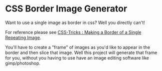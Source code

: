 # CSS Border Image Generator

<p>Want to use a single image as border in css? Well you directly can't!</p>
<p>For reference please see <a href="https://css-tricks.com/almanac/properties/b/border-image/#article-header-id-10">CSS-Tricks : Making a Border of a Single Repeating Image</a>.</p>
<p>You'll have to create a "frame" of images as you'd like to appear in the border and then slice that image. Well this project will generate that frame for you, without you having to use have an image editing software like gimp/photoshop.</p>
